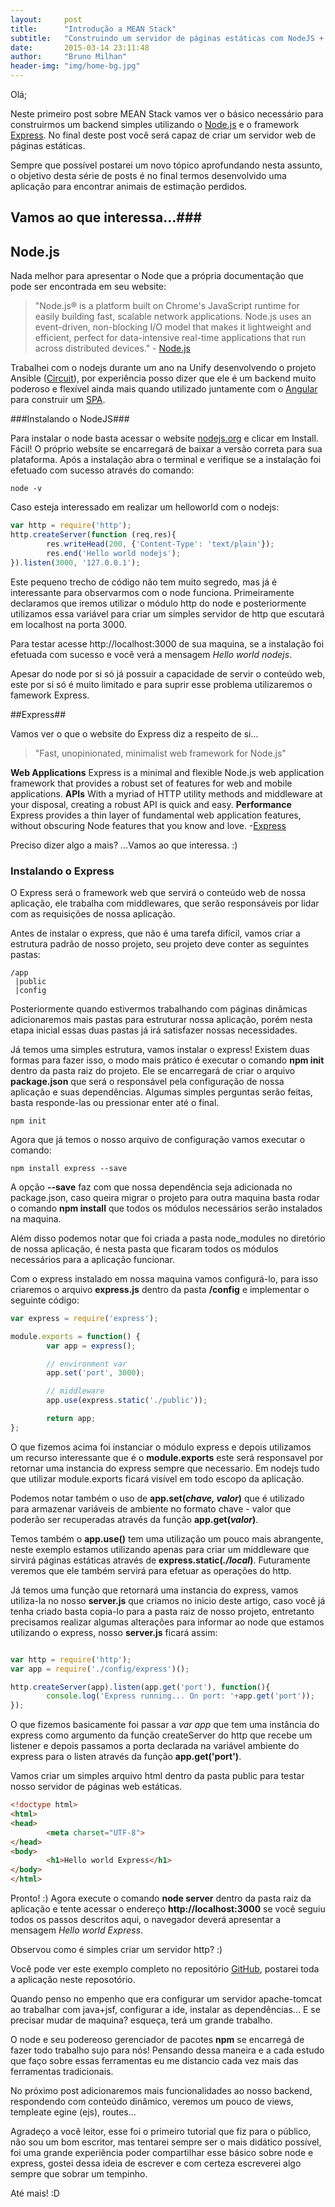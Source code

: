 ```yaml
---
layout:     post
title:      "Introdução a MEAN Stack"
subtitle:   "Construindo um servidor de páginas estáticas com NodeJS + Express"
date:       2015-03-14 23:11:48
author:     "Bruno Milhan"
header-img: "img/home-bg.jpg"
---
```


Olá;

Neste primeiro post sobre MEAN Stack vamos ver o básico necessário para construirmos um backend simples utilizando o [Node.js](https://nodejs.org/)  e o framework [Express](http://expressjs.com/). No final deste post você será capaz de criar um servidor web de páginas estáticas.

Sempre que possível postarei um novo tópico aprofundando nesta assunto, o objetivo desta série de posts é no final termos desenvolvido uma aplicação para encontrar animais de estimação perdidos.

## Vamos ao que interessa...###

## Node.js ##

 Nada melhor para apresentar o Node que a própria documentação que pode ser encontrada em seu website:
> "Node.js® is a platform built on Chrome's JavaScript runtime for easily building fast, scalable network applications. Node.js uses an event-driven, non-blocking I/O model that makes it lightweight and efficient, perfect for data-intensive real-time applications that run across distributed devices." - [Node.js](https://nodejs.org/) 

Trabalhei com o nodejs durante um ano na Unify desenvolvendo o projeto Ansible ([Circuit](https://www.yourcircuit.com/)), por experiência posso dizer que ele é um backend muito poderoso e flexível ainda mais quando utilizado juntamente com o [Angular](https://angularjs.org/) para construir um [SPA](http://en.wikipedia.org/wiki/Single-page_application).

###Instalando o NodeJS###

Para instalar o node basta acessar o website [nodejs.org](https://nodejs.org/) e clicar em Install. Fácil! O próprio website se encarregará de baixar a versão correta para sua plataforma. Após a instalação abra o terminal e verifique se a instalação foi efetuado com sucesso através do comando:

    node -v

Caso esteja interessado em realizar um helloworld com o nodejs:

```javascript
var http = require('http');
http.createServer(function (req,res){
        res.writeHead(200, {'Content-Type': 'text/plain'});
        res.end('Hello world nodejs');
}).listen(3000, '127.0.0.1');
```

Este pequeno trecho de código não tem muito segredo, mas já é interessante para observarmos com o node funciona.
Primeiramente declaramos que iremos utilizar o módulo http do node e posteriormente utilizamos essa variável para criar um simples servidor de http que escutará em localhost na porta 3000.

Para testar acesse http://localhost:3000 de sua maquina, se a instalação foi efetuada com sucesso e você verá a mensagem *Hello world nodejs*.

Apesar do node por si só já possuir a capacidade de servir o conteúdo web, este por si só é muito limitado e para suprir esse problema utilizaremos o famework Express.

##Express##

Vamos ver o que o website do Express diz a respeito de si...

> "Fast, unopinionated, minimalist web framework for Node.js"
>
**Web Applications**
Express is a minimal and flexible Node.js web application framework that provides a robust set of features for web and mobile applications.
**APIs**
With a myriad of HTTP utility methods and middleware at your disposal, creating a robust API is quick and easy.
**Performance**
Express provides a thin layer of fundamental web application features, without obscuring Node features that you know and love.
 -[Express](http://expressjs.com/)

Preciso dizer algo a mais?  ...Vamos ao que interessa. :)

### Instalando o Express ###

O Express será o framework web que servirá o conteúdo web de nossa aplicação, ele trabalha com middlewares, que serão responsáveis por lidar com as requisições de nossa aplicação.

Antes de instalar o express, que não é uma tarefa difícil, vamos criar a estrutura padrão de nosso projeto, seu projeto deve conter as seguintes pastas:

    /app
     |public
     |config   
     

Posteriormente quando estivermos trabalhando com páginas dinâmicas adicionaremos mais pastas para estruturar nossa aplicação, porém nesta etapa inicial essas duas pastas já irá satisfazer nossas necessidades. 

Já temos uma simples estrutura, vamos instalar o express! Existem duas formas para fazer isso, o modo mais prático é executar o comando **npm init** dentro da pasta raiz do projeto. Ele se encarregará de criar o arquivo **package.json** que será o responsável pela configuração de nossa aplicação e suas dependências. Algumas simples perguntas serão feitas, basta responde-las ou pressionar enter até o final.

    npm init

Agora que já temos o nosso arquivo de configuração vamos executar o comando:

    npm install express --save

A opção **--save** faz com que nossa dependência seja adicionada no package.json, caso queira migrar o projeto para outra maquina basta rodar o comando **npm install** que todos os módulos necessários serão instalados na maquina.

Além disso podemos notar que foi criada a pasta node_modules no diretório de nossa aplicação, é nesta pasta que ficaram todos os módulos necessários para a aplicação funcionar.

Com o express instalado em nossa maquina vamos configurá-lo, para isso criaremos o arquivo **express.js** dentro da pasta **/config** e implementar o seguinte código:

```javascript
var express = require('express');

module.exports = function() {
        var app = express();

        // environment var
        app.set('port', 3000);

        // middleware
        app.use(express.static('./public'));

        return app;
};
```
O que fizemos acima foi instanciar o módulo express e depois utilizamos um recurso interessante que é o **module.exports** este será responsavel por retornar uma instancia do express sempre que necessario.
Em nodejs tudo que utilizar module.exports ficará visível em todo escopo da aplicação.

Podemos notar também o uso de **app.set(*chave, valor*)**  que é utilizado para armazenar variáveis de ambiente no formato chave - valor que poderão ser recuperadas através da função **app.get(*valor*)**. 

Temos também o **app.use()** tem uma utilização um pouco mais abrangente, neste exemplo estamos utilizando apenas para criar um middleware que sirvirá páginas estáticas através de **express.static(*./local*)**. Futuramente veremos que ele também servirá para efetuar as operações do http.

Já temos uma função que retornará uma instancia do express, vamos utiliza-la no nosso **server.js** que criamos no inicio deste artigo, caso você já tenha criado basta copia-lo para a pasta raiz de nosso projeto, entretanto precisamos realizar algumas alterações para informar ao node que estamos utilizando o express, nosso **server.js** ficará assim:

```javascript

var http = require('http');
var app = require('./config/express')();

http.createServer(app).listen(app.get('port'), function(){
        console.log('Express running... On port: '+app.get('port'));
});
```

O que fizemos basicamente foi passar a *var app* que tem uma instância do express como argumento da função createServer do http que recebe um listener e depois passamos a porta declarada na variável ambiente do express para o listen através da função **app.get('port')**.

Vamos criar um simples arquivo html dentro da pasta public para testar nosso servidor de páginas web estáticas.

```html
<!doctype html>
<html>
<head>
        <meta charset="UTF-8">
</head>
<body>
        <h1>Hello world Express</h1>
</body>
</html>
```

Pronto! :) Agora execute o comando **node server** dentro da pasta raiz da aplicação e tente acessar o endereço **http://localhost:3000** se você seguiu todos os passos descritos aqui, o navegador deverá apresentar a mensagem *Hello world Express*.

Observou como é simples criar um servidor http? :)

Você pode ver este exemplo completo no repositório [GitHub](https://github.com/brunomilhan/example-express-node), postarei toda a aplicação neste reposotório. 

Quando penso no empenho que era configurar um servidor apache-tomcat ao trabalhar com java+jsf, configurar a ide, instalar as dependências... E se precisar mudar de maquina? esqueça, terá um grande trabalho.

O node e seu podereoso gerenciador de pacotes **npm** se encarregá de fazer todo trabalho sujo para nós! Pensando dessa maneira e a cada estudo que faço sobre essas ferramentas eu me distancio cada vez mais das ferramentas tradicionais.

No próximo post adicionaremos mais funcionalidades ao nosso backend, respondendo com conteúdo dinâmico, veremos um pouco de views, templeate egine (ejs), routes...

Agradeço a você leitor, esse foi o primeiro tutorial que fiz para o público, não sou um bom escritor, mas tentarei sempre ser o mais didático possível, foi uma grande experiência poder compartilhar esse básico sobre node e express, gostei dessa ideia de escrever e com certeza escreverei algo sempre que sobrar um tempinho.

Até mais! :D
